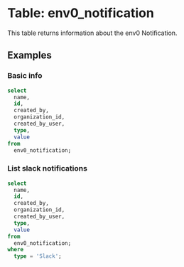 # Table: env0_notification

This table returns information about the env0 Notification.

## Examples

### Basic info

```sql
select
  name,
  id,
  created_by,
  organization_id,
  created_by_user,
  type,
  value
from
  env0_notification;
```

### List slack notifications

```sql
select
  name,
  id,
  created_by,
  organization_id,
  created_by_user,
  type,
  value
from
  env0_notification;
where
  type = 'Slack';
```
